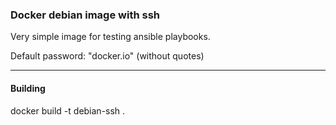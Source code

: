 ### Docker debian image with ssh
Very simple image for testing ansible playbooks.

Default password: "docker.io" (without quotes)

---
#### Building
docker build -t debian-ssh .
